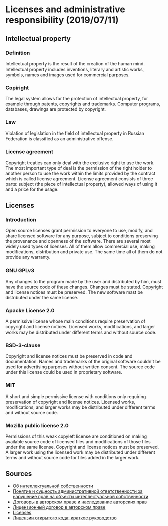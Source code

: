# Licenses and administrative responsibility (2019/07/11)

## Intellectual property

### Definition
Intellectual property is the result of the creation of the human mind. Intellectual property includes inventions, literary and artistic works, symbols, names and images used for commercial purposes.

### Copiright
The legal system allows for the protection of intellectual property, for example through patents, copyrights and trademarks. Computer programs, databases, drawings are protected by copyright.

### Law
Violation of legislation in the field of intellectual property in Russian Federation is classified as an administrative offense.

### License agreement
Copyright treaties can only deal with the exclusive right to use the work. The most important type of deal is the permission of the right holder to another person to use the work within the limits provided by the contract which is called license agreement. License agreement consists of three parts: subject (the piece of intellectual property), allowed ways of using it and a price for the usage.

## Licenses

### Introduction
Open source licenses grant permission to everyone to use, modify, and share licensed software for any purpose, subject to conditions preserving the provenance and openness of the software. There are several most widely used types of licenses. All of them allow commercial use, making modifications, distribution and private use. The same time all of them do not provide any warranty.

### GNU GPLv3
Any changes to the program made by the user and distributed by him, must have the source code of these changes. Changes must be stated. Copyright and license notices must be preserved. The new software mast be distributed under the same license.

### Apacke License 2.0
A permissive license whose main conditions require preservation of copyright and license notices. Licensed works, modifications, and larger works may be distributed under different terms and without source code.

### BSD-3-clause
Copyright and license notices must be preserved in code and documentation. Names and trademarks of the original software couldn't be used for advertising purposes without written consent. The source code under this license could be used in proprietary software.

### MIT
A short and simple permissive license with conditions only requiring preservation of copyright and license notices. Licensed works, modifications, and larger works may be distributed under different terms and without source code.

### Mozilla public license 2.0
Permissions of this weak copyleft license are conditioned on making available source code of licensed files and modifications of those files under the same license. Copyright and license notices must be preserved. A larger work using the licensed work may be distributed under different terms and without source code for files added in the larger work.

## Sources
- [Об интеллектуальной собственности](https://www.wipo.int/about-ip/ru/)
- [Понятие и сущность административной ответственности за нарушение прав на объекты интеллектуальной собственности](https://cyberleninka.ru/article/v/ponyatie-i-suschnost-administrativnoy-otvetstvennosti-za-narushenie-prav-na-obekty-intellektualnoy-sobstvennosti)
- [Договоры в авторском праве и наследование авторских прав](https://sumip.ru/biblioteka/avtorskoye-pravo/dogovory-v-avtorskom-prave/)
- [Лицензионный договор в авторском праве](https://sumip.ru/biblioteka/avtorskoye-pravo/dogovory-v-avtorskom-prave/licenzionnyj-dogovor-v-avtorskom-prave/)
- [Licenses](https://choosealicense.com/licenses/)
- [Лицензии открытого кода: краткое руководство](https://te-st.ru/2017/10/12/rules-and-licenses-open-source/)